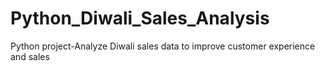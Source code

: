 # Python_Diwali_Sales_Analysis
Python project-Analyze Diwali sales data to improve customer experience and sales
